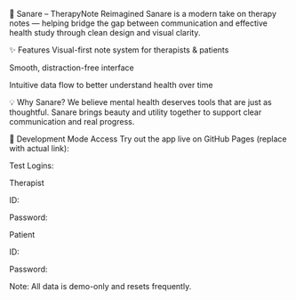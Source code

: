 🧠 Sanare – TherapyNote Reimagined
Sanare is a modern take on therapy notes — helping bridge the gap between communication and effective health study through clean design and visual clarity.

✨ Features
Visual-first note system for therapists & patients

Smooth, distraction-free interface

Intuitive data flow to better understand health over time

💡 Why Sanare?
We believe mental health deserves tools that are just as thoughtful. Sanare brings beauty and utility together to support clear communication and real progress.

🧪 Development Mode Access
Try out the app live on GitHub Pages (replace with actual link):

Test Logins:

Therapist

ID: 

Password:

Patient

ID: 

Password:

Note: All data is demo-only and resets frequently.
